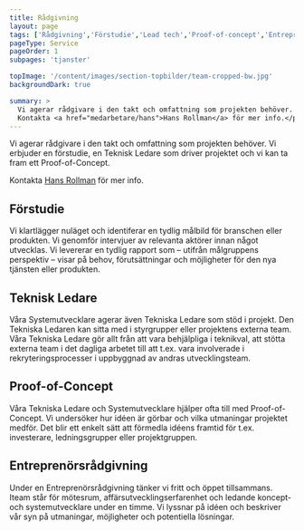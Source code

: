 ```yaml
---
title: Rådgivning
layout: page
tags: ['Rådgivning','Förstudie','Lead tech','Proof-of-concept','Entreprenörsrådgivning']
pageType: Service
pageOrder: 1
subpages: 'tjanster'

topImage: '/content/images/section-topbilder/team-cropped-bw.jpg'
backgroundDark: true

summary: >
  Vi agerar rådgivare i den takt och omfattning som projekten behöver. Vi erbjuder en förstudie, en Teknisk Ledare som driver projektet och vi kan ta fram ett proof-of-koncept.<p>
  Kontakta <a href="medarbetare/hans">Hans Rollman</a> för mer info.</p>
---
```



Vi agerar rådgivare i den takt och omfattning som projekten behöver. Vi erbjuder en förstudie, en Teknisk Ledare som driver projektet och vi kan ta fram ett Proof-of-Concept.

Kontakta <a href="medarbetare/hans">Hans Rollman</a> för mer info.

## Förstudie
 Vi klartlägger nuläget och identiferar en tydlig målbild för branschen eller produkten. Vi genomför intervjuer av relevanta aktörer innan något utvecklas. Vi levererar en tydlig rapport som – utifrån målgruppens perspektiv – visar på behov, förutsättningar och möjligheter för den nya tjänsten eller produkten.


## Teknisk Ledare
Våra Systemutvecklare agerar även Tekniska Ledare som stöd i projekt. Den Tekniska Ledaren kan sitta med i styrgrupper eller projektens externa team. Våra Tekniska Ledare gör allt från att vara behjälpliga i teknikval, att stötta externa team i det dagliga arbetet till att t.ex. vara involverade i rekryteringsprocesser i uppbyggnad av andras utvecklingsteam.


## Proof-of-Concept
 Våra Tekniska Ledare och Systemutvecklare hjälper ofta till med Proof-of-Concept. Vi undersöker hur idéen är görbar och vilka utmaningar projektet medför. Det blir ett enkelt sätt att förmedla idéens framtid för t.ex. investerare, ledningsgrupper eller projektgruppen.

## Entreprenörsrådgivning
Under en Entreprenörsrådgivning tänker vi fritt och öppet tillsammans. Iteam står för mötesrum, affärsutvecklingserfarenhet och ledande koncept- och systemutvecklare under en timme. Vi lyssnar på idéen och beskriver vår syn på utmaningar, möjligheter och potentiella lösningar.

